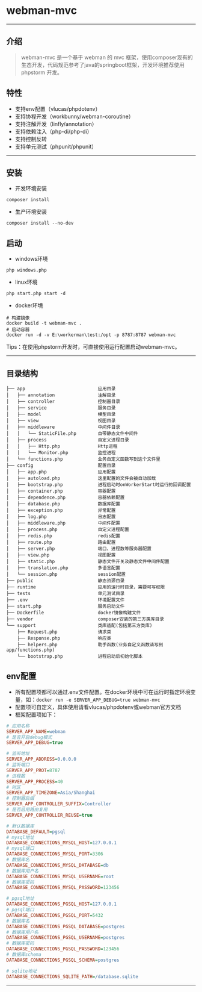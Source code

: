 
# webman-mvc

---

## 介绍

 > webman-mvc 是一个基于 webman 的 mvc 框架，使用composer现有的生态开发，代码规范参考了java的springboot框架，开发环境推荐使用 phpstorm 开发。

## 特性
  - 支持env配置（vlucas/phpdotenv）
  - 支持协程开发（workbunny/webman-coroutine）
  - 支持注解开发（linfly/annotation）
  - 支持依赖注入（php-di/php-di）
  - 支持控制反转
  - 支持单元测试（phpunit/phpunit）

---

## 安装
  - 开发环境安装
  ```shell
  composer install
  ```
  - 生产环境安装
  ```shell
  composer install --no-dev
  ```

## 启动
  - windows环境
  ```shell
  php windows.php
  ```
  - linux环境
  ```shell
  php start.php start -d
  ```
  - docker环境
  ```shell
  # 构建镜像
  docker build -t webman-mvc .
  # 启动容器
  docker run -d -v E:\workerman\test:/opt -p 8787:8787 webman-mvc
  ```
  Tips：在使用phpstorm开发时，可直接使用运行配置启动webman-mvc。

---

## 目录结构
```
├── app                           应用目录
│   ├── annotation                注解目录
│   ├── controller                控制器目录
│   ├── service                   服务目录
│   ├── model                     模型目录
│   ├── view                      视图目录
│   ├── middleware                中间件目录
│   │   └── StaticFile.php        自带静态文件中间件
│   ├── process                   自定义进程目录
│   │   ├── Http.php              Http进程
│   │   └── Monitor.php           监控进程
│   └── functions.php             业务自定义函数写到这个文件里
├── config                        配置目录
│   ├── app.php                   应用配置
│   ├── autoload.php              这里配置的文件会被自动加载
│   ├── bootstrap.php             进程启动时onWorkerStart时运行的回调配置
│   ├── container.php             容器配置
│   ├── dependence.php            容器依赖配置
│   ├── database.php              数据库配置
│   ├── exception.php             异常配置
│   ├── log.php                   日志配置
│   ├── middleware.php            中间件配置
│   ├── process.php               自定义进程配置
│   ├── redis.php                 redis配置
│   ├── route.php                 路由配置
│   ├── server.php                端口、进程数等服务器配置
│   ├── view.php                  视图配置
│   ├── static.php                静态文件开关及静态文件中间件配置
│   ├── translation.php           多语言配置
│   └── session.php               session配置
├── public                        静态资源目录
├── runtime                       应用的运行时目录，需要可写权限
├── tests                         单元测试目录
├── .env                          环境配置文件
├── start.php                     服务启动文件
├── Dockerfile                    docker镜像构建文件
├── vendor                        composer安装的第三方类库目录
└── support                       类库适配(包括第三方类库)
    ├── Request.php               请求类
    ├── Response.php              响应类
    ├── helpers.php               助手函数(业务自定义函数请写到app/functions.php)
    └── bootstrap.php             进程启动后初始化脚本
```

## env配置
 - 所有配置项都可以通过.env文件配置。在docker环境中可在运行时指定环境变量，如：`docker run -e SERVER_APP_DEBUG=true webman-mvc`
 - 配置项可自定义，具体使用请看vlucas/phpdotenv或webman官方文档
 - 框架配置项如下：

```ini
# 应用名称
SERVER_APP_NAME=webman
# 是否开启debug模式
SERVER_APP_DEBUG=true

# 监听地址
SERVER_APP_ADDRESS=0.0.0.0
# 监听端口
SERVER_APP_PROT=8787
# 进程数
SERVER_APP_PROCESS=40
# 时区
SERVER_APP_TIMEZONE=Asia/Shanghai
# 控制器后缀
SERVER_APP_CONTROLLER_SUFFIX=Controller
# 是否启用路由复用
SERVER_APP_CONTROLLER_REUSE=true

# 默认数据库
DATABASE_DEFAULT=pgsql
# mysql地址
DATABASE_CONNECTIONS_MYSQL_HOST=127.0.0.1
# mysql端口
DATABASE_CONNECTIONS_MYSQL_PORT=3306
# 数据库名
DATABASE_CONNECTIONS_MYSQL_DATABASE=db
# 数据库用户名
DATABASE_CONNECTIONS_MYSQL_USERNAME=root
# 数据库密码
DATABASE_CONNECTIONS_MYSQL_PASSWORD=123456

# pgsql地址
DATABASE_CONNECTIONS_PGSQL_HOST=127.0.0.1
# pgsql端口
DATABASE_CONNECTIONS_PGSQL_PORT=5432
# 数据库名
DATABASE_CONNECTIONS_PGSQL_DATABASE=postgres
# 数据库用户名
DATABASE_CONNECTIONS_PGSQL_USERNAME=postgres
# 数据库密码
DATABASE_CONNECTIONS_PGSQL_PASSWORD=123456
# 数据库schema
DATABASE_CONNECTIONS_PGSQL_SCHEMA=postgres

# sqlite地址
DATABASE_CONNECTIONS_SQLITE_PATH=/database.sqlite
```

---
